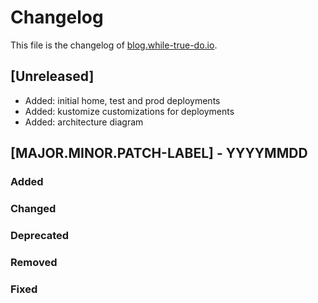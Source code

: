 <!--
reference: https://keepachangelog.com
-->

# Changelog

This file is the changelog of
[blog.while-true-do.io](https://github.com/whiletruedoio/blog.while-true-do.io).

## [Unreleased]

- Added: initial home, test and prod deployments
- Added: kustomize customizations for deployments
- Added: architecture diagram

## [MAJOR.MINOR.PATCH-LABEL] - YYYYMMDD

<!--
Describe the purpose of this release.
Each of the below sections should contain the links to the fixed issues.
-->

### Added

<!--
Section for new Features and Additions.
Most likely a MINOR or MAJOR update.
-->

### Changed

<!--
Changed Behavior in API or Application.
Most likely a MAJOR update.
-->

### Deprecated

<!--
Deprecation, which will be removed in a future release.
The future release must be mentioned.
-->

### Removed

<!--
Removals or Deletions, which were deprecated beforehand.
Most likely a Minor or Major update.
-->

### Fixed

<!--
Bugfixes or other minor fixes.
Most likely a patch.
-->
